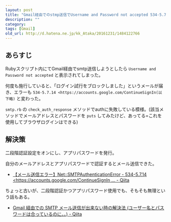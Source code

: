 ```yaml
---
layout: post
title: "Gmail経由でのstmp送信でUsername and Password not accepted 534-5.7.14"
description: ""
category: 
tags: [Gmail]
old_url: http://d.hatena.ne.jp/kk_Ataka/20161231/1484122766
---
```


## あらすじ

Rubyスクリプト内にてGmail経由でsmtp送信しようとしたら `Username and Password not accepted` と表示されてしまった。

何度も施行していると、「ログイン試行をブロックしました」というメールが届き、エラーも `534-5.7.14 <https://accounts.google.com/ContinueSignIn(以下略)` と変わった。

`smtp.rb` の `check_auth_response` メソッドでauthに失敗している模様。(該当メソッドでメールアドレスとパスワードを `puts` してみたけど、あってる=これを使用してブラウザログインはできる)

## 解決策

二段階認証設定をオンにし、アプリパスワードを発行。

自分のメールアドレスとアプリパスワードで認証するとメール送信できた。

- [【メール送信エラー】Net::SMTPAuthenticationError - 534-5.7.14 <https://accounts.google.com/ContinueSignIn ... - Qiita](http://qiita.com/mr-myself/items/d2911a6c77406c40eb9a)

ちょっと古いが、二段階認証かつアプリパスワード使用でも、そもそも無理という話もある。

- [Gmail 経由での SMTP メール送信が出来ない時の解決法 (ユーザー名とパスワードは合っているのに。。) - Qiita](http://qiita.com/Yinaura/items/6886682a607951a71bac)
